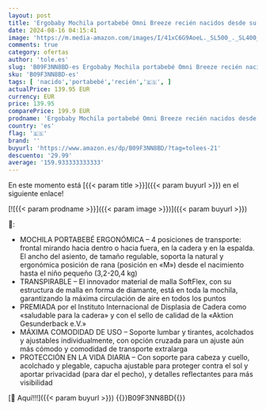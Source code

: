 ```yaml
---
layout: post
title: 'Ergobaby Mochila portabebé Omni Breeze recién nacidos desde su nacimiento hasta que pesan 20kg  portabebé ergonómica de Malla SoftFlex  4 posiciones para transportar  Midnight Blue'
date: 2024-08-16 04:15:41
image: 'https://m.media-amazon.com/images/I/41xC6G9AoeL._SL500_._SL400_.jpg'
comments: true
category: ofertas
author: 'tole.es'
slug: 'B09F3NN8BD-es Ergobaby Mochila portabebé Omni Breeze recién nacidos...'
sku: 'B09F3NN8BD-es'
tags: [ 'nacido','portabebé','recién','🇪🇸', ]
actualPrice: 139.95 EUR
currency: EUR
price: 139.95
comparePrice: 199.9 EUR
prodname: 'Ergobaby Mochila portabebé Omni Breeze recién nacidos desde su nacimiento hasta que pesan 20kg  portabebé ergonómica de Malla SoftFlex  4 posiciones para transportar  Midnight Blue'
country: 'es'
flag: '🇪🇸'
brand: ''
buyurl: 'https://www.amazon.es/dp/B09F3NN8BD/?tag=tolees-21'
descuento: '29.99'
average: '159.933333333333'
---
```


En este momento está [{{< param title >}}]({{< param buyurl >}}) en el siguiente enlace!

[![{{< param prodname >}}]({{< param image >}})]({{< param buyurl >}})

🔎:

- MOCHILA PORTABEBÉ ERGONÓMICA – 4 posiciones de transporte: frontal mirando hacia dentro o hacia fuera, en la cadera y en la espalda. El ancho del asiento, de tamaño regulable, soporta la natural y ergonómica posición de rana (posición en «M») desde el nacimiento hasta el niño pequeño (3,2-20,4 kg)
- TRANSPIRABLE – El innovador material de malla SoftFlex, con su estructura de malla en forma de diamante, está en toda la mochila, garantizando la máxima circulación de aire en todos los puntos
- PREMIADA por el Instituto Internacional de Displasia de Cadera como «saludable para la cadera» y con el sello de calidad de la «Aktion Gesunderback e.V.»
- MÁXIMA COMODIDAD DE USO – Soporte lumbar y tirantes, acolchados y ajustables individualmente, con opción cruzada para un ajuste aún más cómodo y comodidad de transporte extralarga
- PROTECCIÓN EN LA VIDA DIARIA – Con soporte para cabeza y cuello, acolchado y plegable, capucha ajustable para proteger contra el sol y aportar privacidad (para dar el pecho), y detalles reflectantes para más visibilidad

[🛒 Aquí!!!]({{< param buyurl >}})
{{<world>}}B09F3NN8BD{{</world>}}
